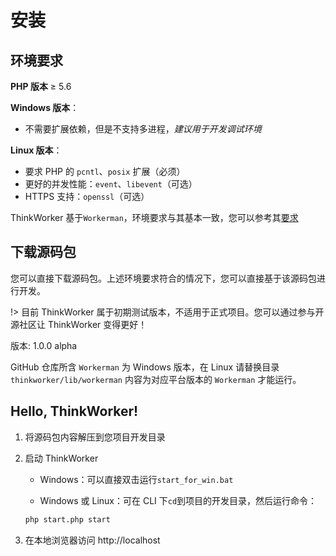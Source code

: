 # 安装

## 环境要求

**PHP 版本** ≥ 5.6

**Windows 版本**：

- 不需要扩展依赖，但是不支持多进程，_建议用于开发调试环境_

**Linux 版本**：

- 要求 PHP 的 `pcntl`、`posix` 扩展（必须）
- 更好的并发性能：`event`、`libevent`（可选）
- HTTPS 支持：`openssl`（可选）

ThinkWorker 基于`Workerman`，环境要求与其基本一致，您可以参考其[要求](http://doc.workerman.net/315115)

## 下载源码包

您可以直接下载源码包。上述环境要求符合的情况下，您可以直接基于该源码包进行开发。

!> 目前 ThinkWorker 属于初期测试版本，不适用于正式项目。您可以通过参与开源社区让 ThinkWorker 变得更好！

版本: 1.0.0 alpha

GitHub 仓库所含 `Workerman` 为 Windows 版本，在 Linux 请替换目录 `thinkworker/lib/workerman` 内容为对应平台版本的 `Workerman` 才能运行。

## Hello, ThinkWorker!

1. 将源码包内容解压到您项目开发目录

2. 启动 ThinkWorker

   - Windows：可以直接双击运行`start_for_win.bat`

   - Windows 或 Linux：可在 CLI 下`cd`到项目的开发目录，然后运行命令：

   ```bash
   php start.php start
   ```

3. 在本地浏览器访问 http://localhost
